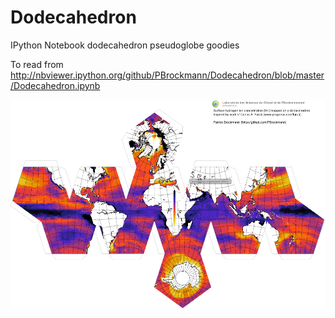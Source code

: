Dodecahedron
============

IPython Notebook dodecahedron pseudoglobe goodies

To read from http://nbviewer.ipython.org/github/PBrockmann/Dodecahedron/blob/master/Dodecahedron.ipynb

![A dodecahedron pseudoglobe](dodecahedron.png)
